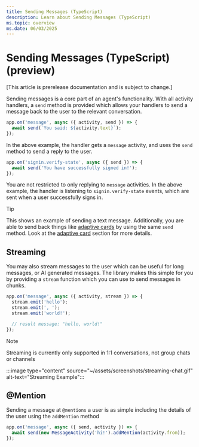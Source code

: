 ```yaml
---
title: Sending Messages (TypeScript)
description: Learn about Sending Messages (TypeScript)
ms.topic: overview
ms.date: 06/03/2025
---
```


# Sending Messages (TypeScript) (preview)

[This article is prerelease documentation and is subject to change.]

Sending messages is a core part of an agent's functionality. With all activity handlers, a `send` method is provided which allows your handlers to send a message back to the user to the relevant conversation. 

```typescript
app.on('message', async ({ activity, send }) => {
  await send(`You said: ${activity.text}`);
});
```

In the above example, the handler gets a `message` activity, and uses the `send` method to send a reply to the user.

```typescript
app.on('signin.verify-state', async ({ send }) => {
  await send('You have successfully signed in!');
});
```

You are not restricted to only replying to `message` activities. In the above example, the handler is listening to `signin.verify-state` events, which are sent when a user successfully signs in. 

> [!TIP]
> This shows an example of sending a text message. Additionally, you are able to send back things like [adaptive cards](../../in-depth-guides/adaptive-cards/overview.md) by using the same `send` method. Look at the [adaptive card](../../in-depth-guides/adaptive-cards/overview.md) section for more details.

## Streaming

You may also stream messages to the user which can be useful for long messages, or AI generated messages. The library makes this simple for you by providing a `stream` function which you can use to send messages in chunks. 

```typescript
app.on('message', async ({ activity, stream }) => {
  stream.emit('hello');
  stream.emit(', ');
  stream.emit('world!');

  // result message: "hello, world!"
});
```

> [!NOTE]
> Streaming is currently only supported in 1:1 conversations, not group chats or channels

:::image type="content" source="~/assets/screenshots/streaming-chat.gif" alt-text="Streaming Example":::

## @Mention

Sending a message at `@mentions` a user is as simple including the details of the user using the `addMention` method

```typescript
app.on('message', async ({ send, activity }) => {
  await send(new MessageActivity('hi!').addMention(activity.from));
});
```